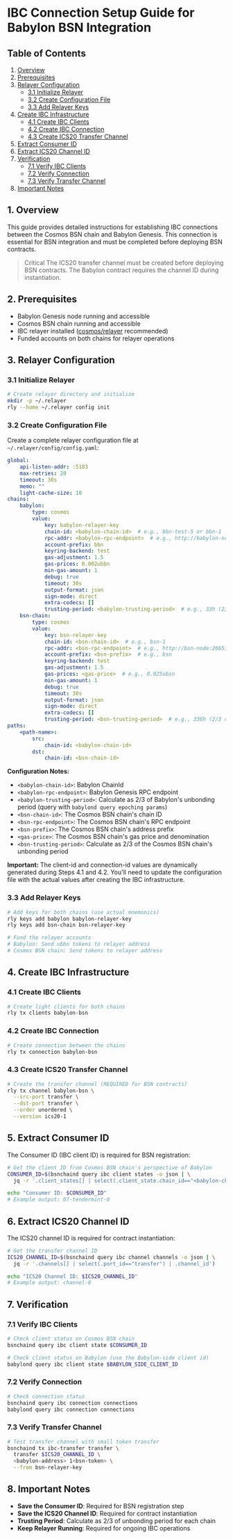 # IBC Connection Setup Guide for Babylon BSN Integration

## Table of Contents
1. [Overview](#1-overview)
2. [Prerequisites](#2-prerequisites)
3. [Relayer Configuration](#3-relayer-configuration)
   - [3.1 Initialize Relayer](#31-initialize-relayer)
   - [3.2 Create Configuration File](#32-create-configuration-file)
   - [3.3 Add Relayer Keys](#33-add-relayer-keys)
4. [Create IBC Infrastructure](#4-create-ibc-infrastructure)
   - [4.1 Create IBC Clients](#41-create-ibc-clients)
   - [4.2 Create IBC Connection](#42-create-ibc-connection)
   - [4.3 Create ICS20 Transfer Channel](#43-create-ics20-transfer-channel)
5. [Extract Consumer ID](#5-extract-consumer-id)
6. [Extract ICS20 Channel ID](#6-extract-ics20-channel-id)
7. [Verification](#7-verification)
   - [7.1 Verify IBC Clients](#71-verify-ibc-clients)
   - [7.2 Verify Connection](#72-verify-connection)
   - [7.3 Verify Transfer Channel](#73-verify-transfer-channel)
8. [Important Notes](#8-important-notes)

## 1. Overview

This guide provides detailed instructions for establishing IBC connections
between the Cosmos BSN chain and Babylon Genesis. This connection is essential
for BSN integration and must be completed before deploying BSN contracts.

> Critical The ICS20 transfer channel must be created before deploying BSN
> contracts. The Babylon contract requires the channel ID during instantiation.

## 2. Prerequisites

- Babylon Genesis node running and accessible
- Cosmos BSN chain running and accessible  
- IBC relayer installed ([cosmos/relayer](https://github.com/cosmos/relayer) recommended)
- Funded accounts on both chains for relayer operations

## 3. Relayer Configuration

### 3.1 Initialize Relayer
```bash
# Create relayer directory and initialize
mkdir -p ~/.relayer
rly --home ~/.relayer config init
```

### 3.2 Create Configuration File

Create a complete relayer configuration file at `~/.relayer/config/config.yaml`:

```yaml
global:
    api-listen-addr: :5183
    max-retries: 20
    timeout: 30s
    memo: ""
    light-cache-size: 10
chains:
    babylon:
        type: cosmos
        value:
            key: babylon-relayer-key
            chain-id: <babylon-chain-id>  # e.g., bbn-test-5 or bbn-1
            rpc-addr: <babylon-rpc-endpoint>  # e.g., http://babylon-node:26657
            account-prefix: bbn
            keyring-backend: test
            gas-adjustment: 1.5
            gas-prices: 0.002ubbn
            min-gas-amount: 1
            debug: true
            timeout: 30s
            output-format: json
            sign-mode: direct
            extra-codecs: []
            trusting-period: <babylon-trusting-period>  # e.g., 33h (2/3 of unbonding period)
    bsn-chain:
        type: cosmos
        value:
            key: bsn-relayer-key
            chain-id: <bsn-chain-id>  # e.g., bsn-1
            rpc-addr: <bsn-rpc-endpoint>  # e.g., http://bsn-node:26657
            account-prefix: <bsn-prefix>  # e.g., bsn
            keyring-backend: test
            gas-adjustment: 1.5
            gas-prices: <gas-price>  # e.g., 0.025ubsn
            min-gas-amount: 1
            debug: true
            timeout: 30s
            output-format: json
            sign-mode: direct
            extra-codecs: []
            trusting-period: <bsn-trusting-period>  # e.g., 336h (2/3 of unbonding period)
paths:
    <path-name>:
        src:
            chain-id: <babylon-chain-id>
        dst:
            chain-id: <bsn-chain-id>
```

**Configuration Notes:**
- `<babylon-chain-id>`: Babylon ChainId
- `<babylon-rpc-endpoint>`: Babylon Genesis RPC endpoint
- `<babylon-trusting-period>`: Calculate as 2/3 of Babylon's unbonding period
  (query with `babylond query epoching params`)
- `<bsn-chain-id>`: The Cosmos BSN chain's chain ID
- `<bsn-rpc-endpoint>`: The Cosmos BSN chain's RPC endpoint  
- `<bsn-prefix>`: The Cosmos BSN chain's address prefix
- `<gas-price>`: The Cosmos BSN chain's gas price and denomination
- `<bsn-trusting-period>`: Calculate as 2/3 of the Cosmos BSN chain's unbonding
  period

**Important:** The client-id and connection-id values are dynamically generated
during Steps 4.1 and 4.2. You'll need to update the configuration file with the
actual values after creating the IBC infrastructure.

### 3.3 Add Relayer Keys
```bash
# Add keys for both chains (use actual mnemonics)
rly keys add babylon babylon-relayer-key
rly keys add bsn-chain bsn-relayer-key

# Fund the relayer accounts
# Babylon: Send ubbn tokens to relayer address
# Cosmos BSN chain: Send tokens to relayer address
```

## 4. Create IBC Infrastructure

### 4.1 Create IBC Clients
```bash
# Create light clients for both chains
rly tx clients babylon-bsn
```

### 4.2 Create IBC Connection
```bash
# Create connection between the chains
rly tx connection babylon-bsn
```

### 4.3 Create ICS20 Transfer Channel
```bash
# Create the transfer channel (REQUIRED for BSN contracts)
rly tx channel babylon-bsn \
  --src-port transfer \
  --dst-port transfer \
  --order unordered \
  --version ics20-1
```

## 5. Extract Consumer ID

The Consumer ID (IBC client ID) is required for BSN registration:

```bash
# Get the client ID from Cosmos BSN chain's perspective of Babylon
CONSUMER_ID=$(bsnchaind query ibc client states -o json | \
  jq -r '.client_states[] | select(.client_state.chain_id=="<babylon-chain-id>") | .client_id')

echo "Consumer ID: $CONSUMER_ID"
# Example output: 07-tendermint-0
```

## 6. Extract ICS20 Channel ID

The ICS20 channel ID is required for contract instantiation:

```bash
# Get the transfer channel ID
ICS20_CHANNEL_ID=$(bsnchaind query ibc channel channels -o json | \
  jq -r '.channels[] | select(.port_id=="transfer") | .channel_id')

echo "ICS20 Channel ID: $ICS20_CHANNEL_ID"
# Example output: channel-0
```

## 7. Verification

### 7.1 Verify IBC Clients
```bash
# Check client status on Cosmos BSN chain
bsnchaind query ibc client state $CONSUMER_ID

# Check client status on Babylon (use the Babylon-side client id)
babylond query ibc client state $BABYLON_SIDE_CLIENT_ID
```

### 7.2 Verify Connection
```bash
# Check connection status
bsnchaind query ibc connection connections
babylond query ibc connection connections
```

### 7.3 Verify Transfer Channel
```bash
# Test transfer channel with small token transfer
bsnchaind tx ibc-transfer transfer \
  transfer $ICS20_CHANNEL_ID \
  <babylon-address> 1<bsn-token> \
  --from bsn-relayer-key
```

## 8. Important Notes

- **Save the Consumer ID**: Required for BSN registration step
- **Save the ICS20 Channel ID**: Required for contract instantiation
- **Trusting Period**: Calculate as 2/3 of unbonding period for each chain
- **Keep Relayer Running**: Required for ongoing IBC operations